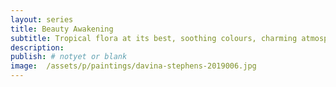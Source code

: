```yaml
---
layout: series
title: Beauty Awakening
subtitle: Tropical flora at its best, soothing colours, charming atmospheres.
description:
publish: # notyet or blank
image:  /assets/p/paintings/davina-stephens-2019006.jpg
---
```

